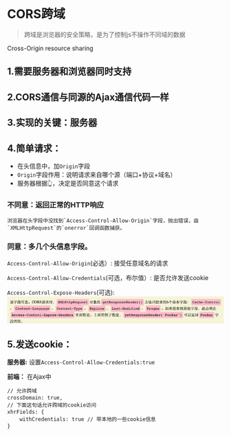# CORS跨域

> 跨域是浏览器的安全策略，是为了控制js不操作不同域的数据

Cross-Origin resource sharing

## 1.需要服务器和浏览器同时支持

## 2.CORS通信与同源的Ajax通信代码一样

## 3.实现的关键：服务器

## 4.简单请求：

* 在头信息中，加`Origin`字段
* `Origin`字段作用：说明请求来自哪个源（端口+协议+域名）
* 服务器根据👆，决定是否同意这个请求

### 不同意：返回正常的HTTP响应

```text
浏览器在头字段中没找到`Access-Control-Allow-Origin`字段，抛出错误，由`XMLHttpRequest`的`onerror`回调函数捕获。
```

### 同意：多几个头信息字段。

`Access-Control-Allow-Origin`\(必选）: 接受任意域名的请求

`Access-Control-Allow-Credentials`\(可选，布尔值）: 是否允许发送cookie

`Access-Control-Expose-Headers`\(可选\): ![](../.gitbook/assets/15348159599128.jpg)

## 5.发送cookie：

**服务器:** 设置`Access-Control-Allow-Credentials:true`

**前端：** 在Ajax中

```text
// 允许跨域
crossDomain: true,
// 下面这句话允许跨域的cookie访问
xhrFields: {
    withCredentials: true // 带本地的一些cookie信息
}
```


